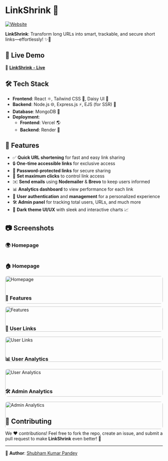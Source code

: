 # LinkShrink 🚀

[![Website](https://img.shields.io/badge/Live%20Demo-LinkShrink-blue)](https://link-shrink-delta.vercel.app/)

**LinkShrink**: Transform long URLs into smart, trackable, and secure short links—effortlessly! ✨🔗

## 🚀 Live Demo

🔗 **[LinkShrink - Live](https://link-shrink-delta.vercel.app/)**

## 🛠️ Tech Stack

- **Frontend**: React ⚛️, Tailwind CSS 🎨, Daisy UI 🌸
- **Backend**: Node.js 🌐, Express.js ⚡, EJS (for SSR) 📑
- **Database**: MongoDB 💾
- **Deployment**:
  - **Frontend**: Vercel 🌎
  - **Backend**: Render 🚀

## 🎯 Features

- ✅ **Quick URL shortening** for fast and easy link sharing
- 🔒 **One-time accessible links** for exclusive access
- 🔑 **Password-protected links** for secure sharing
- 🔄 **Set maximum clicks** to control link access
- ✉️ **Send emails** using **Nodemailer** & **Brevo** to keep users informed
- 📊 **Analytics dashboard** to view performance for each link
- 👤 **User authentication** and **management** for a personalized experience
- 🛠️ **Admin panel** for tracking total users, URLs, and much more
- 🌙 **Dark theme UI/UX** with sleek and interactive charts 📈

## 📷 Screenshots

### 🌍 **Homepage**  
<div style="display: grid; grid-template-columns: repeat(auto-fill, minmax(250px, 1fr)); gap: 16px;">
  <div>
    <h3>🏠 Homepage</h3>
    <img src="https://lh3.googleusercontent.com/d/19tvmzTiVo11AIGzAE0-QU2CM1HydGzq4" alt="Homepage" style="width: 100%; height: auto; border-radius: 8px;"/>
  </div>
  <div>
    <h3>🌟 Features</h3>
    <img src="https://lh3.googleusercontent.com/d/1WhQ1LZDirWyeRutr_xc-QLqQjtWvcbBc" alt="Features" style="width: 100%; height: auto; border-radius: 8px;"/>
  </div>
  <div>
    <h3>🔗 User Links</h3>
    <img src="https://lh3.googleusercontent.com/d/1XAbaG2Qu8NZrZ62IIZfMamCirxK1FPx6" alt="User Links" style="width: 100%; height: auto; border-radius: 8px;"/>
  </div>
  <div>
    <h3>📊 User Analytics</h3>
    <img src="https://lh3.googleusercontent.com/d/1xGEreV2q_6Y2GipmaC9gIhB3DbNiOXDa" alt="User Analytics" style="width: 100%; height: auto; border-radius: 8px;"/>
  </div>
  <div>
    <h3>🛠️ Admin Analytics</h3>
    <img src="https://lh3.googleusercontent.com/d/1lXYAesz2nBeA-ZlJiinh0b6-hRWyimM1" alt="Admin Analytics" style="width: 100%; height: auto; border-radius: 8px;"/>
  </div>
</div>

## 🤝 Contributing

We ❤️ contributions! Feel free to fork the repo, create an issue, and submit a pull request to make **LinkShrink** even better! 🌟

---

🔗 **Author**: [Shubham Kumar Pandey](https://github.com/Shubham-Kumar-Pandey1)
